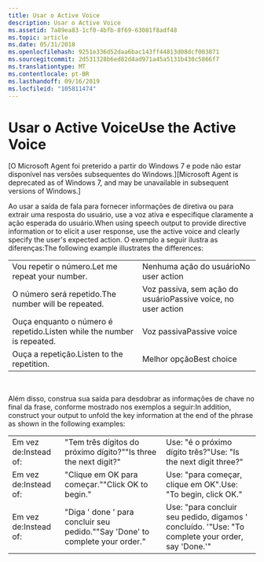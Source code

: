```yaml
---
title: Usar o Active Voice
description: Usar o Active Voice
ms.assetid: 7a89ea83-1cf0-4bfb-8f69-63081f8adf48
ms.topic: article
ms.date: 05/31/2018
ms.openlocfilehash: 9251e336d52daa6bac143ff44813d08dcf003871
ms.sourcegitcommit: 2d531328b6ed82d4ad971a45a5131b430c5866f7
ms.translationtype: MT
ms.contentlocale: pt-BR
ms.lasthandoff: 09/16/2019
ms.locfileid: "105811474"
---
```

# <a name="use-the-active-voice"></a><span data-ttu-id="8c766-103">Usar o Active Voice</span><span class="sxs-lookup"><span data-stu-id="8c766-103">Use the Active Voice</span></span>

<span data-ttu-id="8c766-104">\[O Microsoft Agent foi preterido a partir do Windows 7 e pode não estar disponível nas versões subsequentes do Windows.\]</span><span class="sxs-lookup"><span data-stu-id="8c766-104">\[Microsoft Agent is deprecated as of Windows 7, and may be unavailable in subsequent versions of Windows.\]</span></span>

<span data-ttu-id="8c766-105">Ao usar a saída de fala para fornecer informações de diretiva ou para extrair uma resposta do usuário, use a voz ativa e especifique claramente a ação esperada do usuário.</span><span class="sxs-lookup"><span data-stu-id="8c766-105">When using speech output to provide directive information or to elicit a user response, use the active voice and clearly specify the user's expected action.</span></span> <span data-ttu-id="8c766-106">O exemplo a seguir ilustra as diferenças:</span><span class="sxs-lookup"><span data-stu-id="8c766-106">The following example illustrates the differences:</span></span>



|                                      |                               |
|--------------------------------------|-------------------------------|
| <span data-ttu-id="8c766-107">Vou repetir o número.</span><span class="sxs-lookup"><span data-stu-id="8c766-107">Let me repeat your number.</span></span>           | <span data-ttu-id="8c766-108">Nenhuma ação do usuário</span><span class="sxs-lookup"><span data-stu-id="8c766-108">No user action</span></span>                |
| <span data-ttu-id="8c766-109">O número será repetido.</span><span class="sxs-lookup"><span data-stu-id="8c766-109">The number will be repeated.</span></span>         | <span data-ttu-id="8c766-110">Voz passiva, sem ação do usuário</span><span class="sxs-lookup"><span data-stu-id="8c766-110">Passive voice, no user action</span></span> |
| <span data-ttu-id="8c766-111">Ouça enquanto o número é repetido.</span><span class="sxs-lookup"><span data-stu-id="8c766-111">Listen while the number is repeated.</span></span> | <span data-ttu-id="8c766-112">Voz passiva</span><span class="sxs-lookup"><span data-stu-id="8c766-112">Passive voice</span></span>                 |
| <span data-ttu-id="8c766-113">Ouça a repetição.</span><span class="sxs-lookup"><span data-stu-id="8c766-113">Listen to the repetition.</span></span>            | <span data-ttu-id="8c766-114">Melhor opção</span><span class="sxs-lookup"><span data-stu-id="8c766-114">Best choice</span></span>                   |



 

<span data-ttu-id="8c766-115">Além disso, construa sua saída para desdobrar as informações de chave no final da frase, conforme mostrado nos exemplos a seguir:</span><span class="sxs-lookup"><span data-stu-id="8c766-115">In addition, construct your output to unfold the key information at the end of the phrase as shown in the following examples:</span></span>



|             |                                      |                                            |
|-------------|--------------------------------------|--------------------------------------------|
| <span data-ttu-id="8c766-116">Em vez de:</span><span class="sxs-lookup"><span data-stu-id="8c766-116">Instead of:</span></span> | <span data-ttu-id="8c766-117">"Tem três dígitos do próximo dígito?"</span><span class="sxs-lookup"><span data-stu-id="8c766-117">"Is three the next digit?"</span></span>           | <span data-ttu-id="8c766-118">Use: "é o próximo dígito três?"</span><span class="sxs-lookup"><span data-stu-id="8c766-118">Use: "Is the next digit three?"</span></span>            |
| <span data-ttu-id="8c766-119">Em vez de:</span><span class="sxs-lookup"><span data-stu-id="8c766-119">Instead of:</span></span> | <span data-ttu-id="8c766-120">"Clique em OK para começar."</span><span class="sxs-lookup"><span data-stu-id="8c766-120">"Click OK to begin."</span></span>                 | <span data-ttu-id="8c766-121">Use: "para começar, clique em OK".</span><span class="sxs-lookup"><span data-stu-id="8c766-121">Use: "To begin, click OK."</span></span>                 |
| <span data-ttu-id="8c766-122">Em vez de:</span><span class="sxs-lookup"><span data-stu-id="8c766-122">Instead of:</span></span> | <span data-ttu-id="8c766-123">"Diga ' done ' para concluir seu pedido."</span><span class="sxs-lookup"><span data-stu-id="8c766-123">"Say 'Done' to complete your order."</span></span> | <span data-ttu-id="8c766-124">Use: "para concluir seu pedido, digamos ' concluído. '"</span><span class="sxs-lookup"><span data-stu-id="8c766-124">Use: "To complete your order, say 'Done.'"</span></span> |



 

 

 




